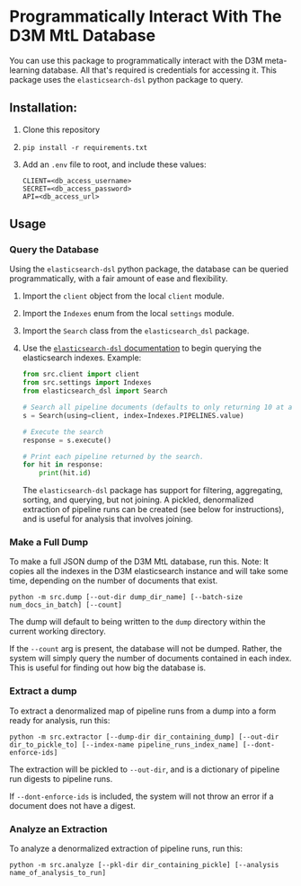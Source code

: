 # Programmatically Interact With The D3M MtL Database 

You can use this package to programmatically interact with the D3M meta-learning database. All that's required is credentials for accessing it. This package uses the `elasticsearch-dsl` python package to query.

## Installation:

1.  Clone this repository

1.  ```shell
    pip install -r requirements.txt
    ```

1.  Add an `.env` file to root, and include these values:

    ```env
    CLIENT=<db_access_username>
    SECRET=<db_access_password>
    API=<db_access_url>
    ```

## Usage

### Query the Database

Using the `elasticsearch-dsl` python package, the database can be queried programmatically, with a fair amount of ease and flexibility.

1.  Import the `client` object from the local `client` module.
1.  Import the `Indexes` enum from the local `settings` module.
1.  Import the `Search` class from the `elasticsearch_dsl` package.
1.  Use the [`elasticsearch-dsl` documentation](https://elasticsearch-dsl.readthedocs.io/en/latest/search_dsl.html) to begin querying the elasticsearch indexes. Example:
    
    ```python
    from src.client import client
    from src.settings import Indexes
    from elasticsearch_dsl import Search

    # Search all pipeline documents (defaults to only returning 10 at a time max)
    s = Search(using=client, index=Indexes.PIPELINES.value)

    # Execute the search
    response = s.execute()

    # Print each pipeline returned by the search.
    for hit in response:
        print(hit.id)
    ```

    The `elasticsearch-dsl` package has support for filtering, aggregating, sorting, and querying, but not joining. A pickled, denormalized extraction of pipeline runs can be created (see below for instructions), and is useful for analysis that involves joining.

### Make a Full Dump

To make a full JSON dump of the D3M MtL database, run this. Note: It copies all the indexes in the D3M elasticsearch instance and will take some time, depending on the number of documents that exist.

```shell
python -m src.dump [--out-dir dump_dir_name] [--batch-size num_docs_in_batch] [--count]
```

The dump will default to being written to the `dump` directory within the current working directory.

If the `--count` arg is present, the database will not be dumped. Rather, the system will simply query the number of documents contained in each index. This is useful for finding out how big the database is.

### Extract a dump

To extract a denormalized map of pipeline runs from a dump into a form ready for analysis, run this:

```shell
python -m src.extractor [--dump-dir dir_containing_dump] [--out-dir dir_to_pickle_to] [--index-name pipeline_runs_index_name] [--dont-enforce-ids]
```

The extraction will be pickled to `--out-dir`, and is a dictionary of pipeline run digests to pipeline runs.

If `--dont-enforce-ids` is included, the system will not throw an error if a document does not have a digest.

### Analyze an Extraction

To analyze a denormalized extraction of pipeline runs, run this:

```shell
python -m src.analyze [--pkl-dir dir_containing_pickle] [--analysis name_of_analysis_to_run]
```